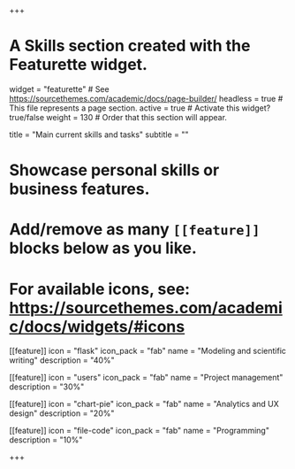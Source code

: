 +++
# A Skills section created with the Featurette widget.
widget = "featurette"  # See https://sourcethemes.com/academic/docs/page-builder/
headless = true  # This file represents a page section.
active = true  # Activate this widget? true/false
weight = 130  # Order that this section will appear.

title = "Main current skills and tasks"
subtitle = ""

# Showcase personal skills or business features.
# 
# Add/remove as many `[[feature]]` blocks below as you like.
# 
# For available icons, see: https://sourcethemes.com/academic/docs/widgets/#icons

[[feature]]
  icon = "flask"
  icon_pack = "fab"
  name = "Modeling and scientific writing"
  description = "40%"
  
[[feature]]
  icon = "users"
  icon_pack = "fab"
  name = "Project management"
  description = "30%"  
  
[[feature]]
  icon = "chart-pie"
  icon_pack = "fab"
  name = "Analytics and UX design"
  description = "20%"
  
[[feature]]
  icon = "file-code"
  icon_pack = "fab"
  name = "Programming"
  description = "10%"
    

+++
